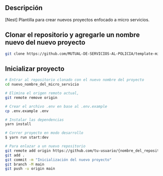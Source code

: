 ## Descripción

[Nest] Plantilla para crear nuevos proyectos enfocado a micro servicios.

## Clonar el repositorio y agregarle un nombre nuevo del nuevo proyecto

```bash
git clone https://github.com/MUTUAL-DE-SERVICIOS-AL-POLICIA/template-microservice.git <nuevo_nombre_del_micro_servicio>
```

## Inicializar proyecto

```bash
# Entrar al repositorio clonado con el nuevo nombre del proyecto
cd nuevo_nombre_del_micro_servicio

# Elimina el origen remoto actual,
git remote remove origin

# Crear el archivo .env en base al .env.example
cp .env.example .env

# Instalar las dependencias
yarn install

# Correr proyecto en modo desarrollo
$ yarn run start:dev

# Para enlazar a un nuevo repositorio
git remote add origin https://github.com/tu-usuario/{nombre_del_repositorio}.git
git add .
git commit -m "Inicialización del nuevo proyecto"
git branch -M main
git push -u origin main
```